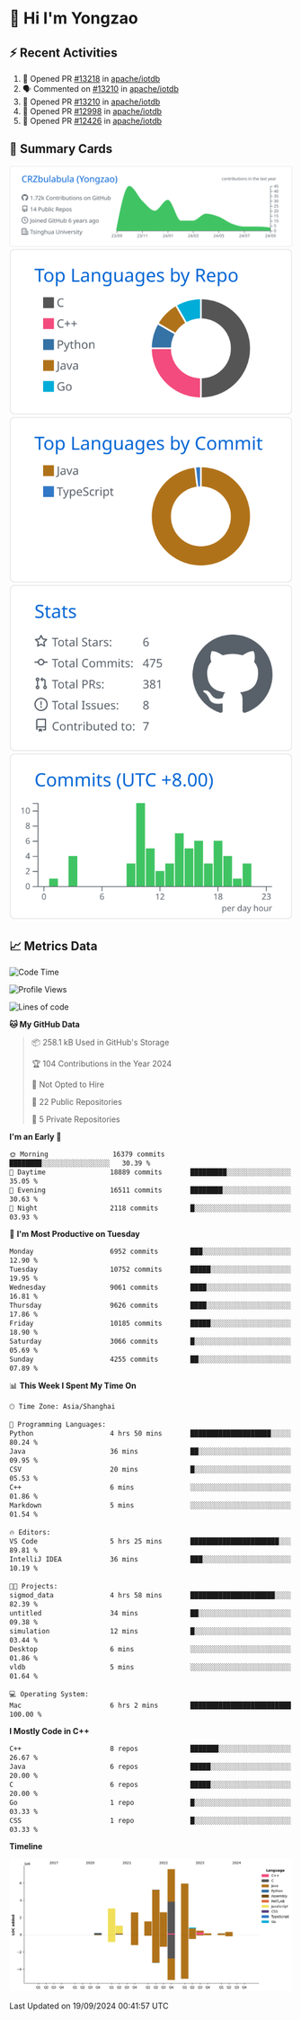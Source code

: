 # 👋 Hi I'm Yongzao

## ⚡ Recent Activities
<!--START_SECTION:activity-->
1. 💪 Opened PR [#13218](https://github.com/apache/iotdb/pull/13218) in [apache/iotdb](https://github.com/apache/iotdb)
2. 🗣 Commented on [#13210](https://github.com/apache/iotdb/pull/13210#issuecomment-2294850976) in [apache/iotdb](https://github.com/apache/iotdb)
3. 💪 Opened PR [#13210](https://github.com/apache/iotdb/pull/13210) in [apache/iotdb](https://github.com/apache/iotdb)
4. 💪 Opened PR [#12998](https://github.com/apache/iotdb/pull/12998) in [apache/iotdb](https://github.com/apache/iotdb)
5. 💪 Opened PR [#12426](https://github.com/apache/iotdb/pull/12426) in [apache/iotdb](https://github.com/apache/iotdb)
<!--END_SECTION:activity-->

## 🎑 Summary Cards

[![](https://raw.githubusercontent.com/CRZbulabula/CRZbulabula/main/profile-summary-card-output/github/0-profile-details.svg)](https://github.com/vn7n24fzkq/github-profile-summary-cards)
[![](https://raw.githubusercontent.com/CRZbulabula/CRZbulabula/main/profile-summary-card-output/github/1-repos-per-language.svg)](https://github.com/vn7n24fzkq/github-profile-summary-cards) [![](https://raw.githubusercontent.com/CRZbulabula/CRZbulabula/main/profile-summary-card-output/github/2-most-commit-language.svg)](https://github.com/vn7n24fzkq/github-profile-summary-cards)
[![](https://raw.githubusercontent.com/CRZbulabula/CRZbulabula/main/profile-summary-card-output/github/3-stats.svg)](https://github.com/vn7n24fzkq/github-profile-summary-cards) [![](https://raw.githubusercontent.com/CRZbulabula/CRZbulabula/main/profile-summary-card-output/github/4-productive-time.svg)](https://github.com/vn7n24fzkq/github-profile-summary-cards)

## 📈 Metrics Data

<!--START_SECTION:waka-->
![Code Time](http://img.shields.io/badge/Code%20Time-684%20hrs%2059%20mins-blue)

![Profile Views](http://img.shields.io/badge/Profile%20Views-5-blue)

![Lines of code](https://img.shields.io/badge/From%20Hello%20World%20I%27ve%20Written-31.5%20million%20lines%20of%20code-blue)

**🐱 My GitHub Data** 

> 📦 258.1 kB Used in GitHub's Storage 
 > 
> 🏆 104 Contributions in the Year 2024
 > 
> 🚫 Not Opted to Hire
 > 
> 📜 22 Public Repositories 
 > 
> 🔑 5 Private Repositories 
 > 
**I'm an Early 🐤** 

```text
🌞 Morning                16379 commits       ████████░░░░░░░░░░░░░░░░░   30.39 % 
🌆 Daytime                18889 commits       █████████░░░░░░░░░░░░░░░░   35.05 % 
🌃 Evening                16511 commits       ████████░░░░░░░░░░░░░░░░░   30.63 % 
🌙 Night                  2118 commits        █░░░░░░░░░░░░░░░░░░░░░░░░   03.93 % 
```
📅 **I'm Most Productive on Tuesday** 

```text
Monday                   6952 commits        ███░░░░░░░░░░░░░░░░░░░░░░   12.90 % 
Tuesday                  10752 commits       █████░░░░░░░░░░░░░░░░░░░░   19.95 % 
Wednesday                9061 commits        ████░░░░░░░░░░░░░░░░░░░░░   16.81 % 
Thursday                 9626 commits        ████░░░░░░░░░░░░░░░░░░░░░   17.86 % 
Friday                   10185 commits       █████░░░░░░░░░░░░░░░░░░░░   18.90 % 
Saturday                 3066 commits        █░░░░░░░░░░░░░░░░░░░░░░░░   05.69 % 
Sunday                   4255 commits        ██░░░░░░░░░░░░░░░░░░░░░░░   07.89 % 
```


📊 **This Week I Spent My Time On** 

```text
🕑︎ Time Zone: Asia/Shanghai

💬 Programming Languages: 
Python                   4 hrs 50 mins       ████████████████████░░░░░   80.24 % 
Java                     36 mins             ██░░░░░░░░░░░░░░░░░░░░░░░   09.95 % 
CSV                      20 mins             █░░░░░░░░░░░░░░░░░░░░░░░░   05.53 % 
C++                      6 mins              ░░░░░░░░░░░░░░░░░░░░░░░░░   01.86 % 
Markdown                 5 mins              ░░░░░░░░░░░░░░░░░░░░░░░░░   01.54 % 

🔥 Editors: 
VS Code                  5 hrs 25 mins       ██████████████████████░░░   89.81 % 
IntelliJ IDEA            36 mins             ███░░░░░░░░░░░░░░░░░░░░░░   10.19 % 

🐱‍💻 Projects: 
sigmod_data              4 hrs 58 mins       █████████████████████░░░░   82.39 % 
untitled                 34 mins             ██░░░░░░░░░░░░░░░░░░░░░░░   09.38 % 
simulation               12 mins             █░░░░░░░░░░░░░░░░░░░░░░░░   03.44 % 
Desktop                  6 mins              ░░░░░░░░░░░░░░░░░░░░░░░░░   01.86 % 
vldb                     5 mins              ░░░░░░░░░░░░░░░░░░░░░░░░░   01.64 % 

💻 Operating System: 
Mac                      6 hrs 2 mins        █████████████████████████   100.00 % 
```

**I Mostly Code in C++** 

```text
C++                      8 repos             ███████░░░░░░░░░░░░░░░░░░   26.67 % 
Java                     6 repos             █████░░░░░░░░░░░░░░░░░░░░   20.00 % 
C                        6 repos             █████░░░░░░░░░░░░░░░░░░░░   20.00 % 
Go                       1 repo              █░░░░░░░░░░░░░░░░░░░░░░░░   03.33 % 
CSS                      1 repo              █░░░░░░░░░░░░░░░░░░░░░░░░   03.33 % 
```



**Timeline**

![Lines of Code chart](https://raw.githubusercontent.com/CRZbulabula/CRZbulabula/main/assets/bar_graph.png)


 Last Updated on 19/09/2024 00:41:57 UTC
<!--END_SECTION:waka-->

